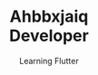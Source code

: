 <div class="card" align="center">
  <h1>Ahbbxjaiq <br> <span> Developer </span></h1>
  
  <span>Learning Flutter</span>
</div>
